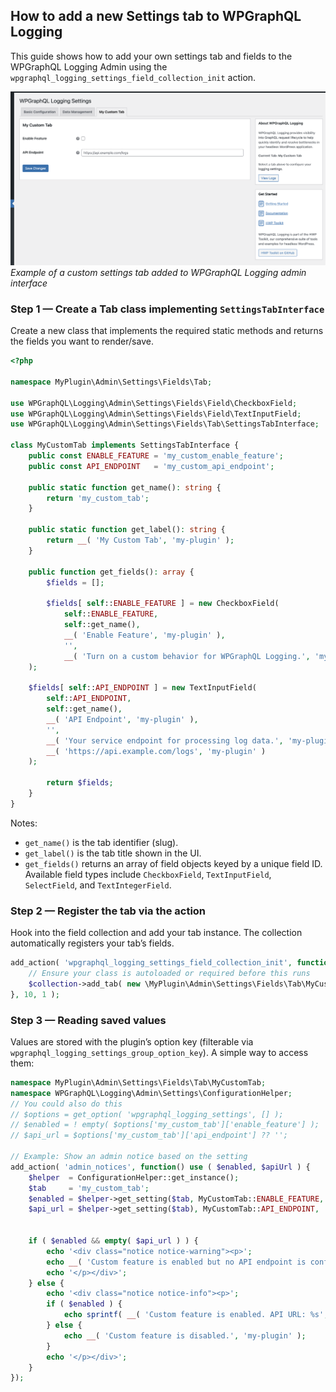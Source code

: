 ## How to add a new Settings tab to WPGraphQL Logging

This guide shows how to add your own settings tab and fields to the WPGraphQL Logging Admin using the `wpgraphql_logging_settings_field_collection_init` action.


![Add New Settings Tab](../screenshots/admin_how_to_add_tab.png)
*Example of a custom settings tab added to WPGraphQL Logging admin interface*



### Step 1 — Create a Tab class implementing `SettingsTabInterface`

Create a new class that implements the required static methods and returns the fields you want to render/save.

```php
<?php

namespace MyPlugin\Admin\Settings\Fields\Tab;

use WPGraphQL\Logging\Admin\Settings\Fields\Field\CheckboxField;
use WPGraphQL\Logging\Admin\Settings\Fields\Field\TextInputField;
use WPGraphQL\Logging\Admin\Settings\Fields\Tab\SettingsTabInterface;

class MyCustomTab implements SettingsTabInterface {
	public const ENABLE_FEATURE = 'my_custom_enable_feature';
	public const API_ENDPOINT   = 'my_custom_api_endpoint';

	public static function get_name(): string {
		return 'my_custom_tab';
	}

	public static function get_label(): string {
		return __( 'My Custom Tab', 'my-plugin' );
	}

	public function get_fields(): array {
		$fields = [];

		$fields[ self::ENABLE_FEATURE ] = new CheckboxField(
			self::ENABLE_FEATURE,
			self::get_name(),
			__( 'Enable Feature', 'my-plugin' ),
			'',
			__( 'Turn on a custom behavior for WPGraphQL Logging.', 'my-plugin' ),
	);

	$fields[ self::API_ENDPOINT ] = new TextInputField(
		self::API_ENDPOINT,
		self::get_name(),
		__( 'API Endpoint', 'my-plugin' ),
		'',
		__( 'Your service endpoint for processing log data.', 'my-plugin' ),
		__( 'https://api.example.com/logs', 'my-plugin' )
	);

		return $fields;
	}
}
```

Notes:

- `get_name()` is the tab identifier (slug).
- `get_label()` is the tab title shown in the UI.
- `get_fields()` returns an array of field objects keyed by a unique field ID. Available field types include `CheckboxField`, `TextInputField`, `SelectField`, and `TextIntegerField`.

### Step 2 — Register the tab via the action

Hook into the field collection and add your tab instance. The collection automatically registers your tab’s fields.

```php
add_action( 'wpgraphql_logging_settings_field_collection_init', function ( $collection ) {
	// Ensure your class is autoloaded or required before this runs
	$collection->add_tab( new \MyPlugin\Admin\Settings\Fields\Tab\MyCustomTab() );
}, 10, 1 );
```

### Step 3 — Reading saved values

Values are stored with the plugin’s option key (filterable via `wpgraphql_logging_settings_group_option_key`). A simple way to access them:

```php
namespace MyPlugin\Admin\Settings\Fields\Tab\MyCustomTab;
namespace WPGraphQL\Logging\Admin\Settings\ConfigurationHelper;
// You could also do this
// $options = get_option( 'wpgraphql_logging_settings', [] );
// $enabled = ! empty( $options['my_custom_tab']['enable_feature'] );
// $api_url = $options['my_custom_tab']['api_endpoint'] ?? '';

// Example: Show an admin notice based on the setting
add_action( 'admin_notices', function() use ( $enabled, $apiUrl ) {
	$helper  = ConfigurationHelper::get_instance();
	$tab 	 = 'my_custom_tab';
	$enabled = $helper->get_setting($tab, MyCustomTab::ENABLE_FEATURE, false);
	$api_url = $helper->get_setting($tab), MyCustomTab::API_ENDPOINT, '');


	if ( $enabled && empty( $api_url ) ) {
		echo '<div class="notice notice-warning"><p>';
		echo __( 'Custom feature is enabled but no API endpoint is configured.', 'my-plugin' );
		echo '</p></div>';
	} else {
		echo '<div class="notice notice-info"><p>';
		if ( $enabled ) {
			echo sprintf( __( 'Custom feature is enabled. API URL: %s', 'my-plugin' ), esc_html( $api_url ) );
		} else {
			echo __( 'Custom feature is disabled.', 'my-plugin' );
		}
		echo '</p></div>';
	}
});
```
